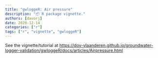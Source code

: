 ```yaml
---
title: "gwloggeR: Air pressure"
description: "📦 R package vignette."
authors: [davorj]
date: 2020-12-14
categories: ["r"]
tags: ["r", "vignette", "gwloggeR"]
---
```


See the vignette/tutorial at <https://dov-vlaanderen.github.io/groundwater-logger-validation/gwloggeR/docs/articles/Airpressure.html>
